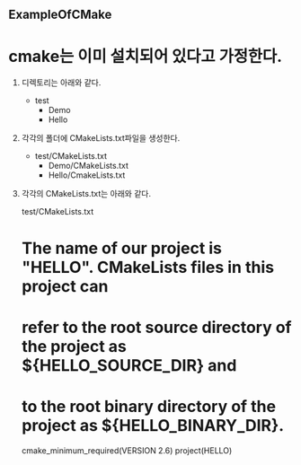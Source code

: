 ## ExampleOfCMake

# cmake는 이미 설치되어 있다고 가정한다.


1. 디렉토리는 아래와 같다.

	- test
	  - Demo
	  - Hello


2. 각각의 폴더에 CMakeLists.txt파일을 생성한다.

	- test/CMakeLists.txt
	  - Demo/CMakeLists.txt
	  - Hello/CmakeLists.txt

3. 각각의 CMakeLists.txt는 아래와 같다.

	test/CMakeLists.txt

	# The name of our project is "HELLO". CMakeLists files in this project can
	# refer to the root source directory of the project as ${HELLO_SOURCE_DIR} and
	# to the root binary directory of the project as ${HELLO_BINARY_DIR}.
	cmake_minimum_required(VERSION 2.6)
	project(HELLO)

	
